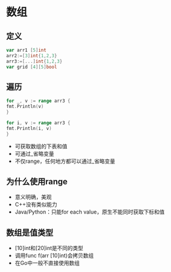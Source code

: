 # 数组
## 定义
```go
var arr1 [5]int
arr2:=[3]int{1,2,3}
arr3:=[...]int{1,2,3}
var grid [4][5]bool
```
## 遍历
```go
for _, v := range arr3 {
fmt.Println(v)
}

for i, v := range arr3 {
fmt.Println(i, v)
}
```
- 可获取数组的下表和值
- 可通过_省略变量
- 不仅range，任何地方都可以通过_省略变量

## 为什么使用range
- 意义明确，美观
- C++没有类似能力
- Java/Python：只能for each value，原生不能同时获取下标和值

## 数组是值类型
- [10]int和[20]int是不同的类型
- 调用func f(arr [10]int)会拷贝数组
- 在Go中一般不直接使用数组